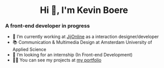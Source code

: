 <h1 align=center > Hi 👋, I'm Kevin Boere</h1>

### A front-end developer in progress
- 🔭 I’m currently working at <a href="https://jijonline.nu/">JijOnline</a> as a interaction designer/developer
- 📚 Communication & Multimedia Design at Amsterdam University of Applied Science
- 🤝 I’m looking for an internship (In Front-end Development)
- 👨‍💻 You can see my projects at <a href="https://kevinboere.nl/portfolio"> my portfolio </a>

<!--
**Kboere/Kboere** is a ✨ _special_ ✨ repository because its `README.md` (this file) appears on your GitHub profile.

Here are some ideas to get you started:

- 🔭 I’m currently working at JijOnline as a interaction designer/developer
- 📚 Communication & Multimedia Design at Amsterdam University of Applied Science
- 🌱 I’m currently learning to wrok with 
- 🤝 I’m looking for an internship (Netherlands or abroad)
- 👨‍💻 You can see my projects at: https://kevinboere.nl/projecten
- 📫 How to reach me: 
- 😄 Pronouns: ...
- ⚡ Fun fact: ...
-->

